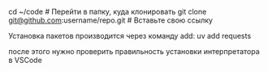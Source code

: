 cd ~/code  # Перейти в папку, куда клонировать
git clone git@github.com:username/repo.git  # Вставьте свою ссылку

Установка пакетов производится через команду add:
uv add requests

после этого нужно проверить правильность установки интерпретатора в VSCode
